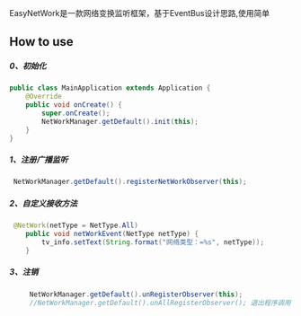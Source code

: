EasyNetWork是一款网络变换监听框架，基于EventBus设计思路,使用简单

## How to use

##### 0、初始化
```java
public class MainApplication extends Application {
    @Override
    public void onCreate() {
        super.onCreate();
        NetWorkManager.getDefault().init(this);
    }
}
```
##### 1、注册广播监听

```java
 NetWorkManager.getDefault().registerNetWorkObserver(this);
```
##### 2、自定义接收方法

```java
 @NetWork(netType = NetType.All)
    public void netWorkEvent(NetType netType) {
        tv_info.setText(String.format("网络类型：=%s", netType));
    }
```
##### 3、注销 

```java
     NetWorkManager.getDefault().unRegisterObserver(this);
     //NetWorkManager.getDefault().unAllRegisterObserver(); 退出程序调用
```
